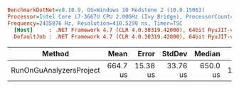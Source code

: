 ``` ini

BenchmarkDotNet=v0.10.9, OS=Windows 10 Redstone 2 (10.0.15063)
Processor=Intel Core i7-3667U CPU 2.00GHz (Ivy Bridge), ProcessorCount=4
Frequency=2435876 Hz, Resolution=410.5299 ns, Timer=TSC
  [Host]     : .NET Framework 4.7 (CLR 4.0.30319.42000), 64bit RyuJIT-v4.7.2115.0
  DefaultJob : .NET Framework 4.7 (CLR 4.0.30319.42000), 64bit RyuJIT-v4.7.2115.0


```
 |                        Method |     Mean |    Error |   StdDev |   Median |   Gen 0 | Allocated |
 |------------------------------ |---------:|---------:|---------:|---------:|--------:|----------:|
 | RunOnGuAnalyzersProject | 664.7 us | 15.38 us | 33.76 us | 650.0 us | 13.6719 |  29.32 KB |
